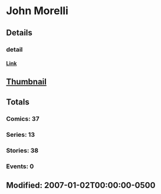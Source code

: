 # John  Morelli 
## Details
### detail
#### [Link](http://marvel.com/comics/creators/2028/john_morelli?utm_campaign=apiRef&utm_source=225578a89fc76f3d20fbffda5d17a88d)
## [Thumbnail](http://i.annihil.us/u/prod/marvel/i/mg/b/40/image_not_available.jpg)
## Totals
### Comics: 37
### Series: 13
### Stories: 38
### Events: 0
## Modified: 2007-01-02T00:00:00-0500